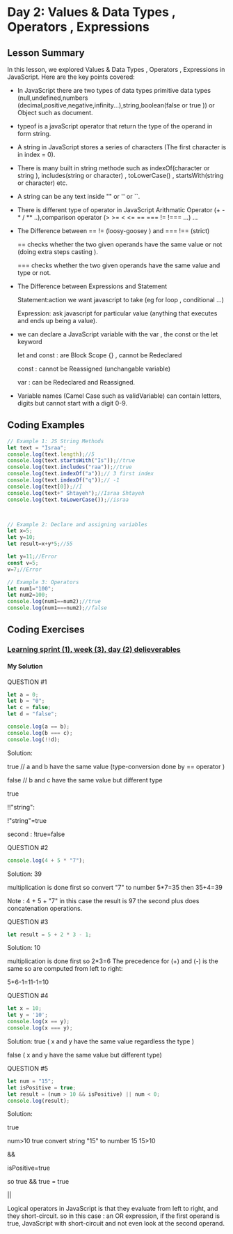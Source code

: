 
# Day 2: Values & Data Types , Operators , Expressions 


## Lesson Summary

In this lesson, we explored Values & Data Types , Operators , Expressions in JavaScript. Here are the key points covered:

- In JavaScript there are two types
  of data types primitive data types
  (null,undefined,numbers (decimal,positive,negative,infinity...),string,boolean(false or true ))
   or Object such as document.
    
- typeof is a javaScript operator that return the type of the operand in form string.
  
- A string in JavaScript stores a series of characters (The first character is in index = 0).
  
- There is many built in string methode such as
   indexOf(character or string ), includes(string or character) , toLowerCase() , startsWith(string or character) etc.
  
- A string can be any text inside "" or '' or ``.
  
- There is different type of operator in JavaScript Arithmatic Operator (+ - * / ** ..),comparison operator (> >= < <= == === != !=== ...) ...
- The Difference between == !=  (loosy-goosey ) and === !== (strict)
  
  == checks whether the two given operands have the same value or not (doing extra steps casting ).
  
  ===  checks whether the two given operands have the same value and type or not.
  
- The Difference between Expressions and Statement
  
  Statement:action we want javascript to take (eg for loop , conditional ...)
  
  Expression: ask javascript for particular value (anything that executes and ends up being a value).
  
- we can  declare a JavaScript variable with the var , the const or the let keyword
 
  let and const : are Block Scope {} , cannot be Redeclared
  
  const : cannot be  Reassigned (unchangable variable)
  
  var :  can be Redeclared and Reassigned.
  
-  Variable names (Camel Case such as validVariable) can contain letters, digits but cannot start with a digit 0-9.
  
  


## Coding Examples

```javascript
// Example 1: JS String Methods 
let text = "Israa";
console.log(text.length);//5
console.log(text.startsWith("Is"));//true
console.log(text.includes("raa"));//true
console.log(text.indexOf("a"));// 3 first index
console.log(text.indexOf("q"));// -1
console.log(text[0]);//I
console.log(text+" Shtayeh");//Israa Shtayeh
console.log(text.toLowerCase());//israa



// Example 2: Declare and assigning variables
let x=5;
let y=10;
let result=x+y*5;//55

let y=11;//Error 
const v=5;
v=7;//Error 

// Example 3: Operators
let num1="100";
let num2=100;
console.log(num1==num2);//true
console.log(num1===num2);//false
```
## Coding Exercises

### [Learning sprint (1), week (3), day (2) delieverables](https://github.com/orjwan-alrajaby/gsg-QA-Nablus-training-2023/blob/main/learning-sprint-1/week1%20-%20javascript-from-first-steps-to-professional/day%202/tasks.md)

#### My Solution

QUESTION #1
```javascript
let a = 0;
let b = "0";
let c = false;
let d = "false";

console.log(a == b); 
console.log(b === c);
console.log(!!d);
```
Solution:

true // a and b have the same value (type-conversion done by == operator )

false // b and c have the same value but different type 

true 

!!"string": 

!"string"=true 

second : !true=false


QUESTION #2
```javascript
console.log(4 + 5 * "7"); 
```
Solution:
39

multiplication is done first so convert "7" to number 5*7=35 then 35+4=39

Note : 4 + 5 + "7" in this case the result is 97 the second plus does concatenation operations.


QUESTION #3
```javascript
let result = 5 + 2 * 3 - 1;
```
Solution:
10

multiplication is done first so 2*3=6 The precedence for (+) and (-) is the same so are computed from left to right:

5+6-1=11-1=10



QUESTION #4
```javascript
let x = 10;
let y = '10';
console.log(x == y);
console.log(x === y);
```
Solution:
true ( x and y have the same value regardless the type )

false ( x and y have the same value but different type)

QUESTION #5
```javascript
let num = "15";
let isPositive = true;
let result = (num > 10 && isPositive) || num < 0;
console.log(result);
```
Solution:

true 

num>10 true convert string "15" to number 15  15>10 

&&

isPositive=true 

so true && true = true 

||

 Logical operators in JavaScript is that they evaluate from left to right, and they short-circuit.
 so in this case : an OR expression, if the first operand is true, JavaScript with short-circuit and not even look at the second operand.

